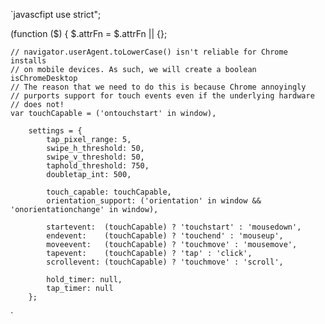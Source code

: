 `javascfipt 
use strict";

(function ($) {
    $.attrFn = $.attrFn || {};

    // navigator.userAgent.toLowerCase() isn't reliable for Chrome installs
    // on mobile devices. As such, we will create a boolean isChromeDesktop
    // The reason that we need to do this is because Chrome annoyingly
    // purports support for touch events even if the underlying hardware
    // does not!
    var touchCapable = ('ontouchstart' in window),
	
        settings = {
            tap_pixel_range: 5,
            swipe_h_threshold: 50,
            swipe_v_threshold: 50,
            taphold_threshold: 750,
            doubletap_int: 500,

            touch_capable: touchCapable,
            orientation_support: ('orientation' in window && 'onorientationchange' in window),

            startevent:  (touchCapable) ? 'touchstart' : 'mousedown',
            endevent:    (touchCapable) ? 'touchend' : 'mouseup',
            moveevent:   (touchCapable) ? 'touchmove' : 'mousemove',
            tapevent:    (touchCapable) ? 'tap' : 'click',
            scrollevent: (touchCapable) ? 'touchmove' : 'scroll',

            hold_timer: null,
            tap_timer: null
        };
`